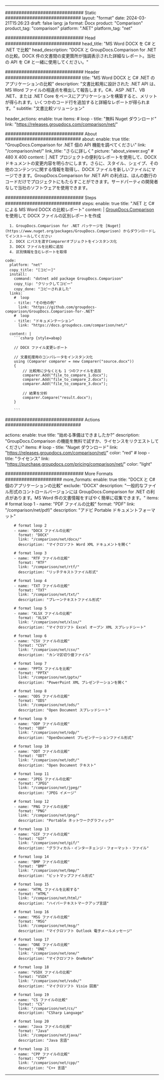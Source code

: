 
---
############################# Static ############################
layout: "format"
date:  2024-03-21T15:26:23
draft: false
lang: ja
format: Docx
product: "Comparison"
product_tag: "comparison"
platform: ".NET"
platform_tag: "net"

############################# Head ############################
head_title: "MS Word DOCX を C# と .NET で比較"
head_description: "DOCX と GroupDocs.Comparison for .NET の比較。DOCX 件の文書間の変更箇所が強調表示された詳細なレポート。当社の API を C# と一緒に使用してください。"

############################# Header ############################
title: "MS Word DOCX と C# .NET のアプリケーションの比較" 
description: "文書比較用に設計された .NET API は、MS Word ファイルの相違点を検出して報告します。C#、ASP .NET、VB .NET、または .NET Core をベースにアプリケーションを構築すると、メリットが得られます。いくつかのコード行を追加すると詳細なレポートが得られます。"
subtitle: "文書比較ソリューション" 

header_actions:
  enable: true
  items:
    #  loop
    - title: "無料 Nuget ダウンロード"
      link: "https://releases.groupdocs.com/comparison/net/"
      
############################# About ############################
about:
    enable: true
    title: "GroupDocs.Comparison for .NET 個の API 機能を調べてください"
    link: "/comparison/net/"
    link_title: "さらに詳しく"
    picture: "about_viewer.svg" # 480 X 400
    content: |
       .NET プロジェクトの便利なレポートを使用して、DOCX ドキュメントの変更内容を明らかにします。さらに、スタイル、シェイプ、その他のコンテンツに関する情報を取得し、DOCX ファイルを新しいファイルにマージできます。GroupDocs.Comparison for .NET API の利点は、ほんの数行のコードだけでプロジェクトにもたらすことができます。サードパーティの開発者なしで当社のソフトウェアを使用できます。

############################# Steps ############################
steps:
    enable: true
    title: ".NET と C# による MS Word DOCX の比較レポート"
    content: |
      [GroupDocs.Comparison](https://products.groupdocs.com/comparison/net/) を使用して DOCX ファイルの区別レポートを作成
      
      1. GroupDocs.Comparison for .NET パッケージを [Nuget](https://www.nuget.org/packages/GroupDocs.Comparison) からダウンロードしてインストールしてください
      2. DOCX にパスを渡すComparerオブジェクトをインスタンス化
      3. DOCX ファイルを比較に追加
      4. 区別情報を含むレポートを取得
   
    code:
      platform: "net"
      copy_title: "[コピー]"
      install:
        command: "dotnet add package GroupDocs.Comparison"
        copy_tip: "クリックしてコピー"
        copy_done: "コピーされました"
      links:
        #  loop
        - title: "その他の例"
          link: "https://github.com/groupdocs-comparison/GroupDocs.Comparison-for-.NET"
        #  loop
        - title: "ドキュメンテーション"
          link: "https://docs.groupdocs.com/comparison/net/"
          
      content: |
        ```csharp {style=abap}

        // DOCX ファイル変更レポート

        // 文書処理用のコンパレータをインスタンス化
        using (Comparer comparer = new Comparer("source.docx"))
        {
            // 比較用に少なくとも 1 つのファイルを追加
        	comparer.Add("file_to_compare_1.docx");
            comparer.Add("file_to_compare_2.docx");
            comparer.Add("file_to_compare_3.docx");

            // 結果を分析
            comparer.Compare("result.docx"); 
        }
        
        ```            

############################# Actions ############################

actions:
  enable: true
  title: "始める準備はできましたか?"
  description: "GroupDocs.Comparison の機能を無料で試すか、ライセンスをリクエストしてください"
  items:
    #  loop
    - title: "Nuget ダウンロード"
      link: "https://releases.groupdocs.com/comparison/net/"
      color: "red"
        #  loop
    - title: "ライセンス"
      link: "https://purchase.groupdocs.com/pricing/comparison/net/"
      color: "light"


############################# More Formats #####################
more_formats:
    enable: true
    title: "DOCX と C# 個のアプリケーションの比較"
    exclude: "DOCX"
    description: "一般的なファイル形式のコントロールバージョンには GroupDocs.Comparison for .NET の利点があります。MS Word 件の文書情報をすばやく簡単に収集できます。"
    items: 
        # format loop 1
        - name: "PDF ファイルの比較"
          format: "PDF"
          link: "/comparison/net/pdf/"
          description: "アドビ Portable ドキュメントフォーマット"

        # format loop 2
        - name: "DOCX ファイルの比較"
          format: "DOCX"
          link: "/comparison/net/docx/"
          description: "マイクロソフト Word XML ドキュメントを開く"

        # format loop 3
        - name: "RTF ファイルの比較"
          format: "RTF"
          link: "/comparison/net/rtf/"
          description: "リッチテキストファイル形式"

        # format loop 4
        - name: "TXT ファイルの比較"
          format: "TXT"
          link: "/comparison/net/txt/"
          description: "プレーンテキストファイル形式"

        # format loop 5
        - name: "XLSX ファイルの比較"
          format: "XLSX"
          link: "/comparison/net/xlsx/"
          description: "マイクロソフト Excel オープン XML スプレッドシート"

        # format loop 6
        - name: "CSV ファイルの比較"
          format: "CSV"
          link: "/comparison/net/csv/"
          description: "カンマ区切り値ファイル"

        # format loop 7
        - name: "PPTX ファイルを比較"
          format: "PPTX"
          link: "/comparison/net/pptx/"
          description: "PowerPoint XML プレゼンテーションを開く"

        # format loop 8
        - name: "ODS ファイルの比較"
          format: "ODS"
          link: "/comparison/net/ods/"
          description: "Open Document スプレッドシート"

        # format loop 9
        - name: "ODP ファイルの比較"
          format: "ODP"
          link: "/comparison/net/odp/"
          description: "OpenDocument プレゼンテーションファイル形式"

        # format loop 10
        - name: "ODT ファイルの比較"
          format: "ODT"
          link: "/comparison/net/odt/"
          description: "Open Document テキスト"

        # format loop 11
        - name: "JPEG ファイルの比較"
          format: "JPEG"
          link: "/comparison/net/jpeg/"
          description: "JPEG イメージ"

        # format loop 12
        - name: "PNG ファイルの比較"
          format: "PNG"
          link: "/comparison/net/png/"
          description: "Portable ネットワークグラフィック"

        # format loop 13
        - name: "GIF ファイルの比較"
          format: "GIF"
          link: "/comparison/net/gif/"
          description: "グラフィカル・インターチェンジ・フォーマット・ファイル"

        # format loop 14
        - name: "BMP ファイルの比較"
          format: "BMP"
          link: "/comparison/net/bmp/"
          description: "ビットマップファイル形式"

        # format loop 15
        - name: "HTML ファイルを比較する"
          format: "HTML"
          link: "/comparison/net/html/"
          description: "ハイパーテキストマークアップ言語"

        # format loop 16
        - name: "MSG ファイルの比較"
          format: "MSG"
          link: "/comparison/net/msg/"
          description: "マイクロソフト Outlook 電子メールメッセージ"

        # format loop 17
        - name: "ONE ファイルの比較"
          format: "ONE"
          link: "/comparison/net/one/"
          description: "マイクロソフト OneNote"

        # format loop 18
        - name: "VSDX ファイルの比較"
          format: "VSDX"
          link: "/comparison/net/vsdx/"
          description: "マイクロソフト Visio 図面"

        # format loop 19
        - name: "CS ファイルの比較"
          format: "CS"
          link: "/comparison/net/cs/"
          description: "CSharp Language"

        # format loop 20
        - name: "Java ファイルの比較"
          format: "Java"
          link: "/comparison/net/java/"
          description: "Java 言語"
          
        # format loop 21
        - name: "CPP ファイルの比較"
          format: "CPP"
          link: "/comparison/net/cpp/"
          description: "C++ 言語"
---